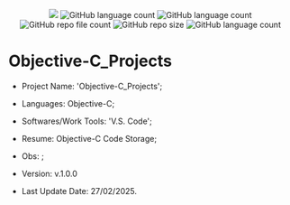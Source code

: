<p align="center">
  <img src="http://img.shields.io/static/v1?label=STATUS&message=Under_Development&color=green&style=flat"/>
  <img alt="GitHub language count" src="https://img.shields.io/github/languages/count/Rafa-KozAnd/Objective-C_Projects">
  <img alt="GitHub language count" src="https://img.shields.io/github/languages/top/Rafa-KozAnd/Objective-C_Projects">
  <img alt="GitHub repo file count" src="https://img.shields.io/github/directory-file-count/Rafa-KozAnd/Objective-C_Projects">
  <img alt="GitHub repo size" src="https://img.shields.io/github/repo-size/Rafa-KozAnd/Objective-C_Projects">
  <img alt="GitHub language count" src="https://img.shields.io/github/license/Rafa-KozAnd/Objective-C_Projects">
</p>

# Objective-C_Projects

- Project Name: 'Objective-C_Projects';
- Languages: Objective-C;
- Softwares/Work Tools: 'V.S. Code';
- Resume: Objective-C Code Storage;
- Obs: ;
- Version: v.1.0.0

- Last Update Date: 27/02/2025.
